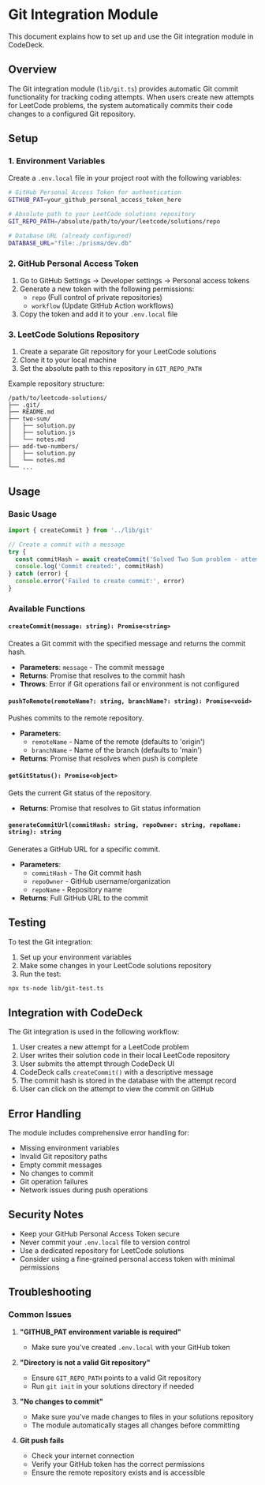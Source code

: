# Git Integration Module

This document explains how to set up and use the Git integration module in CodeDeck.

## Overview

The Git integration module (`lib/git.ts`) provides automatic Git commit functionality for tracking coding attempts. When users create new attempts for LeetCode problems, the system automatically commits their code changes to a configured Git repository.

## Setup

### 1. Environment Variables

Create a `.env.local` file in your project root with the following variables:

```bash
# GitHub Personal Access Token for authentication
GITHUB_PAT=your_github_personal_access_token_here

# Absolute path to your LeetCode solutions repository
GIT_REPO_PATH=/absolute/path/to/your/leetcode/solutions/repo

# Database URL (already configured)
DATABASE_URL="file:./prisma/dev.db"
```

### 2. GitHub Personal Access Token

1. Go to GitHub Settings → Developer settings → Personal access tokens
2. Generate a new token with the following permissions:
   - `repo` (Full control of private repositories)
   - `workflow` (Update GitHub Action workflows)
3. Copy the token and add it to your `.env.local` file

### 3. LeetCode Solutions Repository

1. Create a separate Git repository for your LeetCode solutions
2. Clone it to your local machine
3. Set the absolute path to this repository in `GIT_REPO_PATH`

Example repository structure:
```
/path/to/leetcode-solutions/
├── .git/
├── README.md
├── two-sum/
│   ├── solution.py
│   ├── solution.js
│   └── notes.md
├── add-two-numbers/
│   ├── solution.py
│   └── notes.md
└── ...
```

## Usage

### Basic Usage

```typescript
import { createCommit } from '../lib/git'

// Create a commit with a message
try {
  const commitHash = await createCommit('Solved Two Sum problem - attempt 3')
  console.log('Commit created:', commitHash)
} catch (error) {
  console.error('Failed to create commit:', error)
}
```

### Available Functions

#### `createCommit(message: string): Promise<string>`

Creates a Git commit with the specified message and returns the commit hash.

- **Parameters**: `message` - The commit message
- **Returns**: Promise that resolves to the commit hash
- **Throws**: Error if Git operations fail or environment is not configured

#### `pushToRemote(remoteName?: string, branchName?: string): Promise<void>`

Pushes commits to the remote repository.

- **Parameters**: 
  - `remoteName` - Name of the remote (defaults to 'origin')
  - `branchName` - Name of the branch (defaults to 'main')
- **Returns**: Promise that resolves when push is complete

#### `getGitStatus(): Promise<object>`

Gets the current Git status of the repository.

- **Returns**: Promise that resolves to Git status information

#### `generateCommitUrl(commitHash: string, repoOwner: string, repoName: string): string`

Generates a GitHub URL for a specific commit.

- **Parameters**:
  - `commitHash` - The Git commit hash
  - `repoOwner` - GitHub username/organization
  - `repoName` - Repository name
- **Returns**: Full GitHub URL to the commit

## Testing

To test the Git integration:

1. Set up your environment variables
2. Make some changes in your LeetCode solutions repository
3. Run the test:

```bash
npx ts-node lib/git-test.ts
```

## Integration with CodeDeck

The Git integration is used in the following workflow:

1. User creates a new attempt for a LeetCode problem
2. User writes their solution code in their local LeetCode repository
3. User submits the attempt through CodeDeck UI
4. CodeDeck calls `createCommit()` with a descriptive message
5. The commit hash is stored in the database with the attempt record
6. User can click on the attempt to view the commit on GitHub

## Error Handling

The module includes comprehensive error handling for:

- Missing environment variables
- Invalid Git repository paths
- Empty commit messages
- No changes to commit
- Git operation failures
- Network issues during push operations

## Security Notes

- Keep your GitHub Personal Access Token secure
- Never commit your `.env.local` file to version control
- Use a dedicated repository for LeetCode solutions
- Consider using a fine-grained personal access token with minimal permissions

## Troubleshooting

### Common Issues

1. **"GITHUB_PAT environment variable is required"**
   - Make sure you've created `.env.local` with your GitHub token

2. **"Directory is not a valid Git repository"**
   - Ensure `GIT_REPO_PATH` points to a valid Git repository
   - Run `git init` in your solutions directory if needed

3. **"No changes to commit"**
   - Make sure you've made changes to files in your solutions repository
   - The module automatically stages all changes before committing

4. **Git push fails**
   - Check your internet connection
   - Verify your GitHub token has the correct permissions
   - Ensure the remote repository exists and is accessible 